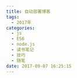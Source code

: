 ```yaml
---
title: 自动部署博客
tags:
  - 2017年
categories:
  - js
  - ES6
  - node.js
  - 读书笔记
  - 技巧
  - 随笔
date: 2017-09-07 16:25:15
---
```

